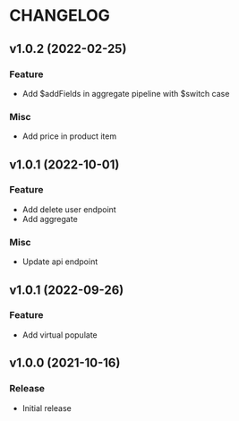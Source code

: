 # CHANGELOG
## v1.0.2 (2022-02-25)
### Feature
* Add $addFields in aggregate pipeline with $switch case
### Misc
* Add price in product item

## v1.0.1 (2022-10-01)
### Feature
* Add delete user endpoint
* Add aggregate
### Misc
* Update api endpoint

## v1.0.1 (2022-09-26)
### Feature
* Add virtual populate

## v1.0.0 (2021-10-16)
### Release
* Initial release
